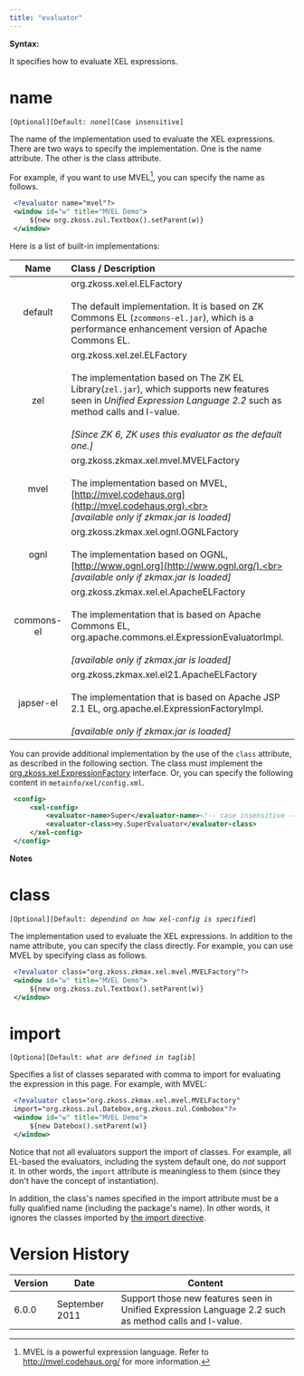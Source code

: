 ```yaml
---
title: "evaluator"
---
```




**Syntax:**

<?evaluator [name="..."] [class="..."] [import="..."]?>

It specifies how to evaluate XEL expressions.

# name

`[Optional][Default: `*`none`*`][Case insensitive]`

The name of the implementation used to evaluate the XEL expressions.
There are two ways to specify the implementation. One is the name
attribute. The other is the class attribute.

For example, if you want to use MVEL[^1], you can specify the name as
follows.

```xml
 <?evaluator name="mvel"?>
 <window id="w" title="MVEL Demo">
     ${new org.zkoss.zul.Textbox().setParent(w)}
 </window>
```

Here is a list of built-in implementations:

| Name | Class / Description |
|:----:|:-------------------|
| default | org.zkoss.xel.el.ELFactory<br><br>The default implementation. It is based on ZK Commons EL (`zcommons-el.jar`), which is a performance enhancement version of Apache Commons EL. |
| zel | org.zkoss.xel.zel.ELFactory<br><br>The implementation based on The ZK EL Library(`zel.jar`), which supports new features seen in *Unified Expression Language 2.2* such as method calls and l-value.<br><br>*[Since ZK 6, ZK uses this evaluator as the default one.]* |
| mvel | org.zkoss.zkmax.xel.mvel.MVELFactory<br><br>The implementation based on MVEL, [http://mvel.codehaus.org](http://mvel.codehaus.org).<br><br>*[available only if zkmax.jar is loaded]* |
| ognl | org.zkoss.zkmax.xel.ognl.OGNLFactory<br><br>The implementation based on OGNL, [http://www.ognl.org](http://www.ognl.org/).<br><br>*[available only if zkmax.jar is loaded]* |
| commons-el | org.zkoss.zkmax.xel.el.ApacheELFactory<br><br>The implementation that is based on Apache Commons EL, org.apache.commons.el.ExpressionEvaluatorImpl.<br><br>*[available only if zkmax.jar is loaded]* |
| japser-el | org.zkoss.zkmax.xel.el21.ApacheELFactory<br><br>The implementation that is based on Apache JSP 2.1 EL, org.apache.el.ExpressionFactoryImpl.<br><br>*[available only if zkmax.jar is loaded]* |

You can provide additional implementation by the use of the `class`
attribute, as described in the following section. The class must
implement the
[org.zkoss.xel.ExpressionFactory](https://www.zkoss.org/javadoc/latest/zk/org/zkoss/xel/ExpressionFactory.html)
interface. Or, you can specify the following content in
`metainfo/xel/config.xml`.

```xml
 <config>
     <xel-config>
         <evaluator-name>Super</evaluator-name><!-- case insensitive -->
         <evaluator-class>my.SuperEvaluator</evaluator-class>
     </xel-config>
 </config>
```

**Notes**

<references/>

# class

`[Optional][Default: `*`dependind on how xel-config is specified`*`]`

The implementation used to evaluate the XEL expressions. In addition to
the name attribute, you can specify the class directly. For example, you
can use MVEL by specifying class as follows.

```xml
 <?evaluator class="org.zkoss.zkmax.xel.mvel.MVELFactory"?>
 <window id="w" title="MVEL Demo">
     ${new org.zkoss.zul.Textbox().setParent(w)}
 </window>
```

# import

`[Optiona][Default: `*`what are defined in taglib`*`]`

Specifies a list of classes separated with comma to import for
evaluating the expression in this page. For example, with MVEL:

```xml
 <?evaluator class="org.zkoss.zkmax.xel.mvel.MVELFactory"
 import="org.zkoss.zul.Datebox,org.zkoss.zul.Combobox"?>
 <window id="w" title="MVEL Demo">
     ${new Datebox().setParent(w)}
 </window>
```

Notice that not all evaluators support the import of classes. For
example, all EL-based the evaluators, including the system default one,
do *not* support it. In other words, the `import` attribute is
meaningless to them (since they don't have the concept of
instantiation).

In addition, the class's names specified in the import attribute must be
a fully qualified name (including the package's name). In other words,
it ignores the classes imported by [the import directive](/zuml_ref/import).

# Version History

| Version | Date           | Content                                                                                              |
|---------|----------------|------------------------------------------------------------------------------------------------------|
| 6.0.0   | September 2011 | Support those new features seen in Unified Expression Language 2.2 such as method calls and l-value. |

[^1]: MVEL is a powerful expression language. Refer to
    [<http://mvel.codehaus.org/>](http://mvel.codehaus.org/) for more
    information.
